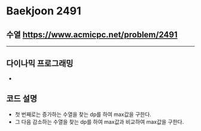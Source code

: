 Baekjoon 2491
=============
수열  <https://www.acmicpc.net/problem/2491>
---------------
- - -
## 다이나믹 프로그래밍
- 
## 코드 설명
- 첫 번째로는 증가하는 수열을 찾는 dp를 하여 max값을 구한다.
-  그 다음 감소하는 수열을 찾는 dp를 하여 max값과 비교하여 max값을 구한다.
